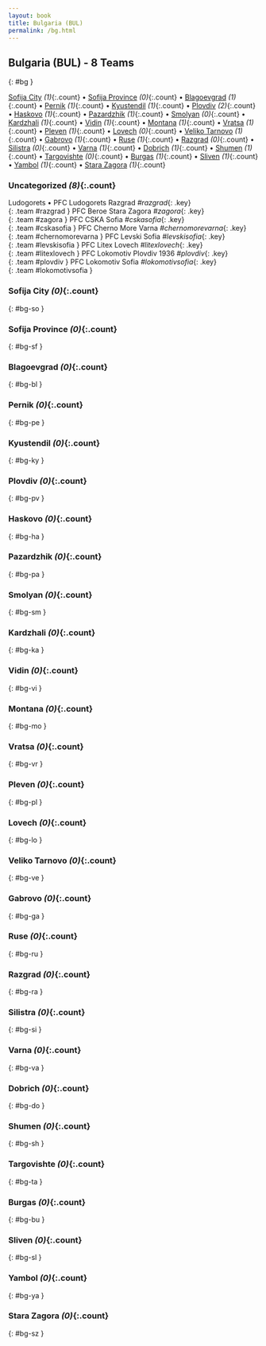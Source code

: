 ```yaml
---
layout: book
title: Bulgaria (BUL)
permalink: /bg.html
---
```


## Bulgaria (BUL) - 8 Teams
{: #bg }






[Sofija City](#bg-so) _(1)_{:.count} • [Sofija Province](#bg-sf) _(0)_{:.count} • [Blagoevgrad](#bg-bl) _(1)_{:.count} • [Pernik](#bg-pe) _(1)_{:.count} • [Kyustendil](#bg-ky) _(1)_{:.count} • [Plovdiv](#bg-pv) _(2)_{:.count} • [Haskovo](#bg-ha) _(1)_{:.count} • [Pazardzhik](#bg-pa) _(1)_{:.count} • [Smolyan](#bg-sm) _(0)_{:.count} • [Kardzhali](#bg-ka) _(1)_{:.count} • [Vidin](#bg-vi) _(1)_{:.count} • [Montana](#bg-mo) _(1)_{:.count} • [Vratsa](#bg-vr) _(1)_{:.count} • [Pleven](#bg-pl) _(1)_{:.count} • [Lovech](#bg-lo) _(0)_{:.count} • [Veliko Tarnovo](#bg-ve) _(1)_{:.count} • [Gabrovo](#bg-ga) _(1)_{:.count} • [Ruse](#bg-ru) _(1)_{:.count} • [Razgrad](#bg-ra) _(0)_{:.count} • [Silistra](#bg-si) _(0)_{:.count} • [Varna](#bg-va) _(1)_{:.count} • [Dobrich](#bg-do) _(1)_{:.count} • [Shumen](#bg-sh) _(1)_{:.count} • [Targovishte](#bg-ta) _(0)_{:.count} • [Burgas](#bg-bu) _(1)_{:.count} • [Sliven](#bg-sl) _(1)_{:.count} • [Yambol](#bg-ya) _(1)_{:.count} • [Stara Zagora](#bg-sz) _(1)_{:.count}


### Uncategorized _(8)_{:.count}

Ludogorets • PFC Ludogorets Razgrad   _#razgrad_{: .key} <br>
{: .team #razgrad }
PFC Beroe Stara Zagora   _#zagora_{: .key} <br>
{: .team #zagora }
PFC CSKA Sofia   _#cskasofia_{: .key} <br>
{: .team #cskasofia }
PFC Cherno More Varna   _#chernomorevarna_{: .key} <br>
{: .team #chernomorevarna }
PFC Levski Sofia   _#levskisofia_{: .key} <br>
{: .team #levskisofia }
PFC Litex Lovech   _#litexlovech_{: .key} <br>
{: .team #litexlovech }
PFC Lokomotiv Plovdiv 1936   _#plovdiv_{: .key} <br>
{: .team #plovdiv }
PFC Lokomotiv Sofia   _#lokomotivsofia_{: .key} <br>
{: .team #lokomotivsofia }



### Sofija City _(0)_{:.count}
{: #bg-so }





<div class='columns3' markdown='1'>


</div>



### Sofija Province _(0)_{:.count}
{: #bg-sf }





<div class='columns3' markdown='1'>


</div>



### Blagoevgrad _(0)_{:.count}
{: #bg-bl }





<div class='columns3' markdown='1'>


</div>



### Pernik _(0)_{:.count}
{: #bg-pe }





<div class='columns3' markdown='1'>


</div>



### Kyustendil _(0)_{:.count}
{: #bg-ky }





<div class='columns3' markdown='1'>


</div>



### Plovdiv _(0)_{:.count}
{: #bg-pv }





<div class='columns3' markdown='1'>


</div>



### Haskovo _(0)_{:.count}
{: #bg-ha }





<div class='columns3' markdown='1'>


</div>



### Pazardzhik _(0)_{:.count}
{: #bg-pa }





<div class='columns3' markdown='1'>


</div>



### Smolyan _(0)_{:.count}
{: #bg-sm }





<div class='columns3' markdown='1'>


</div>



### Kardzhali _(0)_{:.count}
{: #bg-ka }





<div class='columns3' markdown='1'>


</div>



### Vidin _(0)_{:.count}
{: #bg-vi }





<div class='columns3' markdown='1'>


</div>



### Montana _(0)_{:.count}
{: #bg-mo }





<div class='columns3' markdown='1'>


</div>



### Vratsa _(0)_{:.count}
{: #bg-vr }





<div class='columns3' markdown='1'>


</div>



### Pleven _(0)_{:.count}
{: #bg-pl }





<div class='columns3' markdown='1'>


</div>



### Lovech _(0)_{:.count}
{: #bg-lo }





<div class='columns3' markdown='1'>


</div>



### Veliko Tarnovo _(0)_{:.count}
{: #bg-ve }





<div class='columns3' markdown='1'>


</div>



### Gabrovo _(0)_{:.count}
{: #bg-ga }





<div class='columns3' markdown='1'>


</div>



### Ruse _(0)_{:.count}
{: #bg-ru }





<div class='columns3' markdown='1'>


</div>



### Razgrad _(0)_{:.count}
{: #bg-ra }





<div class='columns3' markdown='1'>


</div>



### Silistra _(0)_{:.count}
{: #bg-si }





<div class='columns3' markdown='1'>


</div>



### Varna _(0)_{:.count}
{: #bg-va }





<div class='columns3' markdown='1'>


</div>



### Dobrich _(0)_{:.count}
{: #bg-do }





<div class='columns3' markdown='1'>


</div>



### Shumen _(0)_{:.count}
{: #bg-sh }





<div class='columns3' markdown='1'>


</div>



### Targovishte _(0)_{:.count}
{: #bg-ta }





<div class='columns3' markdown='1'>


</div>



### Burgas _(0)_{:.count}
{: #bg-bu }





<div class='columns3' markdown='1'>


</div>



### Sliven _(0)_{:.count}
{: #bg-sl }





<div class='columns3' markdown='1'>


</div>



### Yambol _(0)_{:.count}
{: #bg-ya }





<div class='columns3' markdown='1'>


</div>



### Stara Zagora _(0)_{:.count}
{: #bg-sz }





<div class='columns3' markdown='1'>


</div>


 
